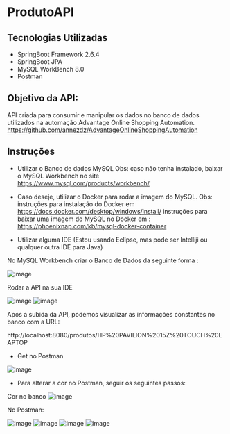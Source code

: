 # ProdutoAPI

## Tecnologias Utilizadas

- SpringBoot Framework 2.6.4
- SpringBoot JPA
- MySQL WorkBench 8.0
- Postman


## Objetivo da API:

API criada para consumir e manipular os dados no banco de dados utilizados na automação Advantage Online Shopping Automation.
https://github.com/annezdz/AdvantageOnlineShoppingAutomation

## Instruções

- Utilizar o Banco de dados MySQL Obs: caso não tenha instalado, baixar o MySQL Workbench no site https://www.mysql.com/products/workbench/

- Caso deseje, utilizar o Docker para rodar a imagem do MySQL. Obs: instruções para instalação do Docker em https://docs.docker.com/desktop/windows/install/ instruções para baixar uma imagem do MySQL no Docker em : https://phoenixnap.com/kb/mysql-docker-container

- Utilizar alguma IDE (Estou usando Eclipse, mas pode ser Intelliji ou qualquer outra IDE para Java)

No MySQL Workbench criar o Banco de Dados da seguinte forma :

![image](https://user-images.githubusercontent.com/58869569/158082852-f93ab296-d312-4f27-86ac-b425f9fbdea7.png)

Rodar a API na sua IDE

![image](https://user-images.githubusercontent.com/58869569/158082895-38d0d285-abef-498e-82c8-5e5fae652a33.png)
![image](https://user-images.githubusercontent.com/58869569/158082989-d2466780-7940-49ca-83a3-81323fc49bf9.png)

Após a subida da API, podemos visualizar as informações constantes no banco com a URL:

http://localhost:8080/produtos/HP%20PAVILION%2015Z%20TOUCH%20LAPTOP

- Get no Postman

![image](https://user-images.githubusercontent.com/58869569/158083232-a898f225-c5fa-40a0-b1c1-7cd4d355b316.png)

- Para alterar a cor no Postman, seguir os seguintes passos:

Cor no banco
![image](https://user-images.githubusercontent.com/58869569/158082990-85429562-c02f-4016-8dd4-fd7b4f36ac55.png)

No Postman: 

![image](https://user-images.githubusercontent.com/58869569/158083255-c41e12a9-7e78-4232-bd06-eabc50eabe65.png)
![image](https://user-images.githubusercontent.com/58869569/158083274-5d866d3e-d1e7-46cd-bca9-5f924fd65037.png)
![image](https://user-images.githubusercontent.com/58869569/158083282-3d2087d1-4115-4950-9a37-57064aa385dc.png)
![image](https://user-images.githubusercontent.com/58869569/158083290-16c6bec3-37a5-421a-a5eb-d773a404ddd8.png)



